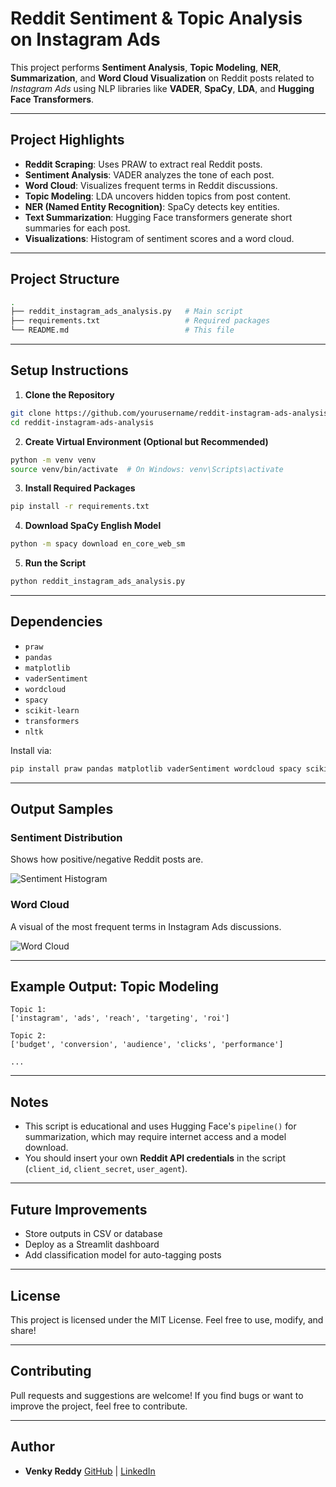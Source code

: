 


# Reddit Sentiment & Topic Analysis on Instagram Ads

This project performs **Sentiment Analysis**, **Topic Modeling**, **NER**, **Summarization**, and **Word Cloud Visualization** on Reddit posts related to _Instagram Ads_ using NLP libraries like **VADER**, **SpaCy**, **LDA**, and **Hugging Face Transformers**.

---

## Project Highlights

- **Reddit Scraping**: Uses PRAW to extract real Reddit posts.
- **Sentiment Analysis**: VADER analyzes the tone of each post.
- **Word Cloud**: Visualizes frequent terms in Reddit discussions.
- **Topic Modeling**: LDA uncovers hidden topics from post content.
- **NER (Named Entity Recognition)**: SpaCy detects key entities.
- **Text Summarization**: Hugging Face transformers generate short summaries for each post.
- **Visualizations**: Histogram of sentiment scores and a word cloud.

---

## Project Structure

```bash
.
├── reddit_instagram_ads_analysis.py   # Main script
├── requirements.txt                   # Required packages
└── README.md                          # This file
````

---

##  Setup Instructions

1. **Clone the Repository**

```bash
git clone https://github.com/yourusername/reddit-instagram-ads-analysis.git
cd reddit-instagram-ads-analysis
```

2. **Create Virtual Environment (Optional but Recommended)**

```bash
python -m venv venv
source venv/bin/activate  # On Windows: venv\Scripts\activate
```

3. **Install Required Packages**

```bash
pip install -r requirements.txt
```

4. **Download SpaCy English Model**

```bash
python -m spacy download en_core_web_sm
```

5. **Run the Script**

```bash
python reddit_instagram_ads_analysis.py
```

---

## Dependencies

* `praw`
* `pandas`
* `matplotlib`
* `vaderSentiment`
* `wordcloud`
* `spacy`
* `scikit-learn`
* `transformers`
* `nltk`

Install via:

```bash
pip install praw pandas matplotlib vaderSentiment wordcloud spacy scikit-learn transformers nltk
```

---

## Output Samples

### Sentiment Distribution

Shows how positive/negative Reddit posts are.

![Sentiment Histogram](path/to/your/histogram.png)

### Word Cloud

A visual of the most frequent terms in Instagram Ads discussions.

![Word Cloud](path/to/your/wordcloud.png)

---

## Example Output: Topic Modeling

```
Topic 1:
['instagram', 'ads', 'reach', 'targeting', 'roi']

Topic 2:
['budget', 'conversion', 'audience', 'clicks', 'performance']

...
```

---

## Notes

* This script is educational and uses Hugging Face's `pipeline()` for summarization, which may require internet access and a model download.
* You should insert your own **Reddit API credentials** in the script (`client_id`, `client_secret`, `user_agent`).

---

## Future Improvements

* Store outputs in CSV or database
* Deploy as a Streamlit dashboard
* Add classification model for auto-tagging posts

---

## License

This project is licensed under the MIT License. Feel free to use, modify, and share!

---

## Contributing

Pull requests and suggestions are welcome! If you find bugs or want to improve the project, feel free to contribute.

---

## Author

* **Venky Reddy**
  [GitHub](https://github.com/venkyreddy10) | [LinkedIn](https://linkedin.com/in/venkyreddy)

```
